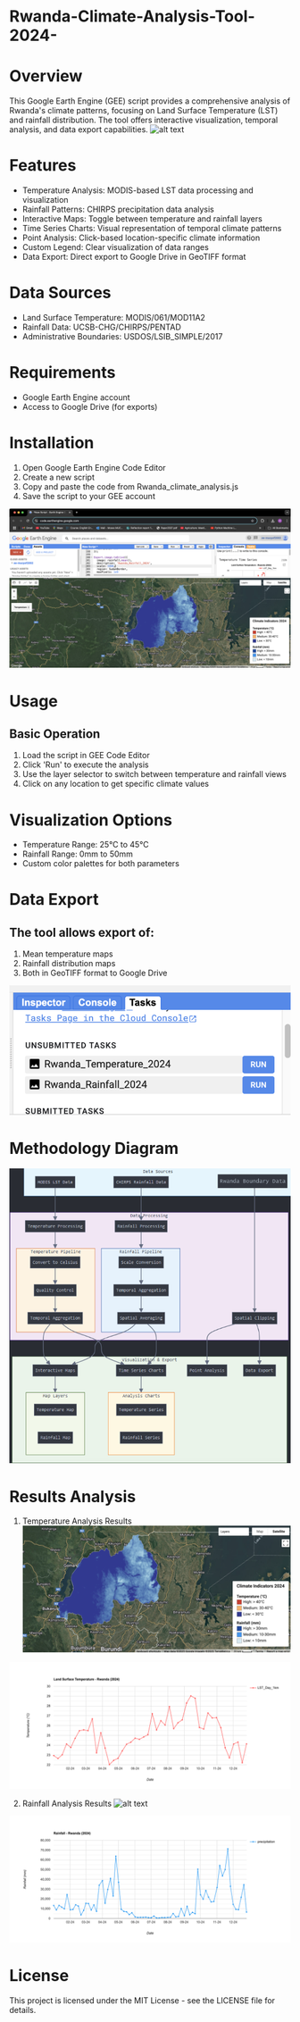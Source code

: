 # Rwanda-Climate-Analysis-Tool-2024-

# Overview 
This Google Earth Engine (GEE) script provides a comprehensive analysis of Rwanda's climate patterns, focusing on Land Surface Temperature (LST) and rainfall distribution. The tool offers interactive visualization, temporal analysis, and data export capabilities.
![alt text](_Rwanda_Weather_Analysis_Tool_2024.gif)


# Features

* Temperature Analysis: MODIS-based LST data processing and visualization
* Rainfall Patterns: CHIRPS precipitation data analysis
* Interactive Maps: Toggle between temperature and rainfall layers
* Time Series Charts: Visual representation of temporal climate patterns
* Point Analysis: Click-based location-specific climate information
* Custom Legend: Clear visualization of data ranges
* Data Export: Direct export to Google Drive in GeoTIFF format

# Data Sources

* Land Surface Temperature: MODIS/061/MOD11A2
* Rainfall Data: UCSB-CHG/CHIRPS/PENTAD
* Administrative Boundaries: USDOS/LSIB_SIMPLE/2017

# Requirements

* Google Earth Engine account
* Access to Google Drive (for exports)

# Installation

1. Open Google Earth Engine Code Editor
2. Create a new script
3. Copy and paste the code from Rwanda_climate_analysis.js
4. Save the script to your GEE account

![alt text](image-1.png)

# Usage
## Basic Operation

1. Load the script in GEE Code Editor
2. Click 'Run' to execute the analysis
3. Use the layer selector to switch between temperature and rainfall views
4. Click on any location to get specific climate values

# Visualization Options

* Temperature Range: 25°C to 45°C
* Rainfall Range: 0mm to 50mm
* Custom color palettes for both parameters

# Data Export
## The tool allows export of:

1. Mean temperature maps
2. Rainfall distribution maps
3. Both in GeoTIFF format to Google Drive

![alt text](image.png)

# Methodology Diagram

![alt text](image-meth.png)

# Results Analysis 

1. Temperature Analysis Results
![alt text](image-3.png)

![alt text](image-5.png)

2. Rainfall Analysis Results
![alt text](image-4.png)

![alt text](image-6.png)




# License
This project is licensed under the MIT License - see the LICENSE file for details.
